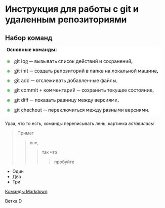 # Инструкция для работы с git и удаленным репозиториями 

## Набор команд

![Основные команды](Screen1.jpg)


Ураа, что то есть, команды переписывать лень, картинка *вставилась!*

>Примет 
>>все, 
>>>так что 
>>>>пробуйте

+ Один
+ Два
+ Три


[Команды Markdown](https://gist.github.com/Jekins/2bf2d0638163f1294637)


Ветка D 